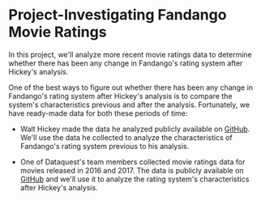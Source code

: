 # Project-Investigating Fandango Movie Ratings
In this project, we'll analyze more recent movie ratings data to determine whether there has been any change in Fandango's rating system after Hickey's analysis.

One of the best ways to figure out whether there has been any change in Fandango's rating system after Hickey's analysis is to compare the system's characteristics previous and after the analysis. Fortunately, we have ready-made data for both these periods of time:

* Walt Hickey made the data he analyzed publicly available on [GitHub](https://github.com/fivethirtyeight/data/tree/master/fandango). We'll use the data he collected to analyze the characteristics of Fandango's rating system previous to his analysis.

* One of Dataquest's team members collected movie ratings data for movies released in 2016 and 2017. The data is publicly available on [GitHub](https://github.com/mircealex/Movie_ratings_2016_17) and we'll use it to analyze the rating system's characteristics after Hickey's analysis.
